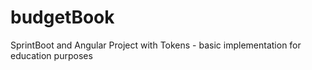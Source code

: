 # budgetBook

SprintBoot and Angular Project with Tokens - basic implementation for education purposes
